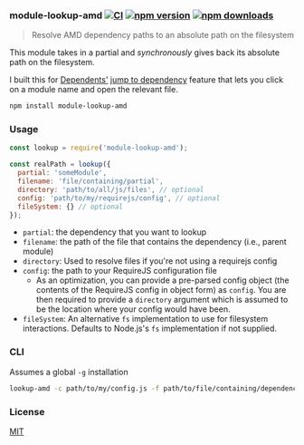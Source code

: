 ### module-lookup-amd [![CI](https://img.shields.io/github/actions/workflow/status/dependents/node-module-lookup-amd/ci.yml?branch=main&label=CI&logo=github)](https://github.com/dependents/node-module-lookup-amd/actions/workflows/ci.yml?query=branch%3Amain) [![npm version](https://img.shields.io/npm/v/module-lookup-amd?logo=npm&logoColor=fff)](https://www.npmjs.com/package/module-lookup-amd) [![npm downloads](https://img.shields.io/npm/dm/module-lookup-amd)](https://www.npmjs.com/package/module-lookup-amd)

> Resolve AMD dependency paths to an absolute path on the filesystem

This module takes in a partial and *synchronously* gives back its absolute path on the filesystem.

I built this for [Dependents'](https://sublime.wbond.net/packages/Dependents) [jump to dependency](https://github.com/dependents/Dependents#jump-to-a-dependency) feature that lets you click on a module name
and open the relevant file.

```sh
npm install module-lookup-amd
```

### Usage

```js
const lookup = require('module-lookup-amd');

const realPath = lookup({
  partial: 'someModule',
  filename: 'file/containing/partial',
  directory: 'path/to/all/js/files', // optional
  config: 'path/to/my/requirejs/config', // optional
  fileSystem: {} // optional
});
```

* `partial`: the dependency that you want to lookup
* `filename`: the path of the file that contains the dependency (i.e., parent module)
* `directory`: Used to resolve files if you're not using a requirejs config
* `config`: the path to your RequireJS configuration file
  * As an optimization, you can provide a pre-parsed config object (the contents of the RequireJS config in object form)
  as `config`. You are then required to provide a `directory` argument which is assumed to be the location where your config would have been.
* `fileSystem`: An alternative `fs` implementation to use for filesystem interactions. Defaults to Node.js's `fs` implementation if not supplied.

### CLI

Assumes a global `-g` installation

```sh
lookup-amd -c path/to/my/config.js -f path/to/file/containing/dependency -d path/containing/all/files my/dependency/name
```

### License

[MIT](LICENSE)
